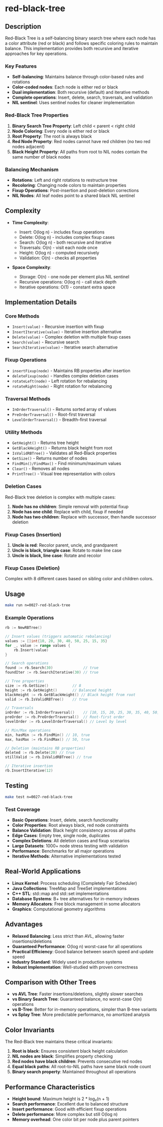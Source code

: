 # red-black-tree

## Description

Red-Black Tree is a self-balancing binary search tree where each node has a color attribute (red or black) and follows specific coloring rules to maintain balance. This implementation provides both recursive and iterative approaches for key operations.

### Key Features

- **Self-balancing**: Maintains balance through color-based rules and rotations
- **Color-coded nodes**: Each node is either red or black
- **Dual implementation**: Both recursive (default) and iterative methods
- **Complete operations**: Insert, delete, search, traversals, and validation
- **NIL sentinel**: Uses sentinel nodes for cleaner implementation

### Red-Black Tree Properties

1. **Binary Search Tree Property**: Left child < parent < right child
2. **Node Coloring**: Every node is either red or black
3. **Root Property**: The root is always black
4. **Red Node Property**: Red nodes cannot have red children (no two red nodes adjacent)
5. **Black Height Property**: All paths from root to NIL nodes contain the same number of black nodes

### Balancing Mechanism

- **Rotations**: Left and right rotations to restructure tree
- **Recoloring**: Changing node colors to maintain properties
- **Fixup Operations**: Post-insertion and post-deletion corrections
- **NIL Nodes**: All leaf nodes point to a shared black NIL sentinel

## Complexity

- **Time Complexity**:

  - Insert: O(log n) - includes fixup operations
  - Delete: O(log n) - includes complex fixup cases
  - Search: O(log n) - both recursive and iterative
  - Traversals: O(n) - visit each node once
  - Height: O(log n) - computed recursively
  - Validation: O(n) - checks all properties

- **Space Complexity**:
  - Storage: O(n) - one node per element plus NIL sentinel
  - Recursive operations: O(log n) - call stack depth
  - Iterative operations: O(1) - constant extra space

## Implementation Details

### Core Methods

- `Insert(value)` - Recursive insertion with fixup
- `InsertIterative(value)` - Iterative insertion alternative
- `Delete(value)` - Complex deletion with multiple fixup cases
- `Search(value)` - Recursive search
- `SearchIterative(value)` - Iterative search alternative

### Fixup Operations

- `insertFixup(node)` - Maintains RB properties after insertion
- `deleteFixup(node)` - Handles complex deletion cases
- `rotateLeft(node)` - Left rotation for rebalancing
- `rotateRight(node)` - Right rotation for rebalancing

### Traversal Methods

- `InOrderTraversal()` - Returns sorted array of values
- `PreOrderTraversal()` - Root-first traversal
- `LevelOrderTraversal()` - Breadth-first traversal

### Utility Methods

- `GetHeight()` - Returns tree height
- `GetBlackHeight()` - Returns black height from root
- `IsValidRBTree()` - Validates all Red-Black properties
- `GetSize()` - Returns number of nodes
- `FindMin()/FindMax()` - Find minimum/maximum values
- `Clear()` - Removes all nodes
- `PrintTree()` - Visual tree representation with colors

### Deletion Cases

Red-Black tree deletion is complex with multiple cases:

1. **Node has no children**: Simple removal with potential fixup
2. **Node has one child**: Replace with child, fixup if needed
3. **Node has two children**: Replace with successor, then handle successor deletion

### Fixup Cases (Insertion)

1. **Uncle is red**: Recolor parent, uncle, and grandparent
2. **Uncle is black, triangle case**: Rotate to make line case
3. **Uncle is black, line case**: Rotate and recolor

### Fixup Cases (Deletion)

Complex with 8 different cases based on sibling color and children colors.

## Usage

```bash
make run n=0027-red-black-tree
```

### Example Operations

```go
rb := NewRBTree()

// Insert values (triggers automatic rebalancing)
values := []int{10, 20, 30, 40, 50, 25, 15, 35}
for _, value := range values {
    rb.Insert(value)
}

// Search operations
found := rb.Search(30)              // true
foundIter := rb.SearchIterative(30) // true

// Tree properties
size := rb.GetSize()           // 8
height := rb.GetHeight()       // Balanced height
blackHeight := rb.GetBlackHeight() // Black height from root
valid := rb.IsValidRBTree()    // true

// Traversals
inOrder := rb.InOrderTraversal()    // [10, 15, 20, 25, 30, 35, 40, 50]
preOrder := rb.PreOrderTraversal()  // Root-first order
levelOrder := rb.LevelOrderTraversal() // Level by level

// Min/Max operations
min, hasMin := rb.FindMin() // 10, true
max, hasMax := rb.FindMax() // 50, true

// Deletion (maintains RB properties)
deleted := rb.Delete(20) // true
stillValid := rb.IsValidRBTree() // true

// Iterative insertion
rb.InsertIterative(12)
```

## Testing

```bash
make test n=0027-red-black-tree
```

### Test Coverage

- **Basic Operations**: Insert, delete, search functionality
- **Color Properties**: Root always black, red node constraints
- **Balance Validation**: Black height consistency across all paths
- **Edge Cases**: Empty tree, single node, duplicates
- **Complex Deletions**: All deletion cases and fixup scenarios
- **Large Datasets**: 1000+ node stress testing with validation
- **Performance**: Benchmarks for all major operations
- **Iterative Methods**: Alternative implementations tested

## Real-World Applications

- **Linux Kernel**: Process scheduling (Completely Fair Scheduler)
- **Java Collections**: TreeMap and TreeSet implementations
- **C++ STL**: std::map and std::set implementations
- **Database Systems**: B+ tree alternatives for in-memory indexes
- **Memory Allocators**: Free block management in some allocators
- **Graphics**: Computational geometry algorithms

## Advantages

- **Relaxed Balancing**: Less strict than AVL, allowing faster insertions/deletions
- **Guaranteed Performance**: O(log n) worst-case for all operations
- **Practical Efficiency**: Good balance between search speed and update speed
- **Industry Standard**: Widely used in production systems
- **Robust Implementation**: Well-studied with proven correctness

## Comparison with Other Trees

- **vs AVL Tree**: Faster insertions/deletions, slightly slower searches
- **vs Binary Search Tree**: Guaranteed balance, no worst-case O(n) operations
- **vs B-Tree**: Better for in-memory operations, simpler than B-tree variants
- **vs Splay Tree**: More predictable performance, no amortized analysis

## Color Invariants

The Red-Black tree maintains these critical invariants:

1. **Root is black**: Ensures consistent black height calculation
2. **NIL nodes are black**: Simplifies property checking
3. **Red nodes have black children**: Prevents consecutive red nodes
4. **Equal black paths**: All root-to-NIL paths have same black node count
5. **Binary search property**: Maintained throughout all operations

## Performance Characteristics

- **Height bound**: Maximum height is 2 \* log₂(n + 1)
- **Search performance**: Excellent due to balanced structure
- **Insert performance**: Good with efficient fixup operations
- **Delete performance**: More complex but still O(log n)
- **Memory overhead**: One color bit per node plus parent pointers
